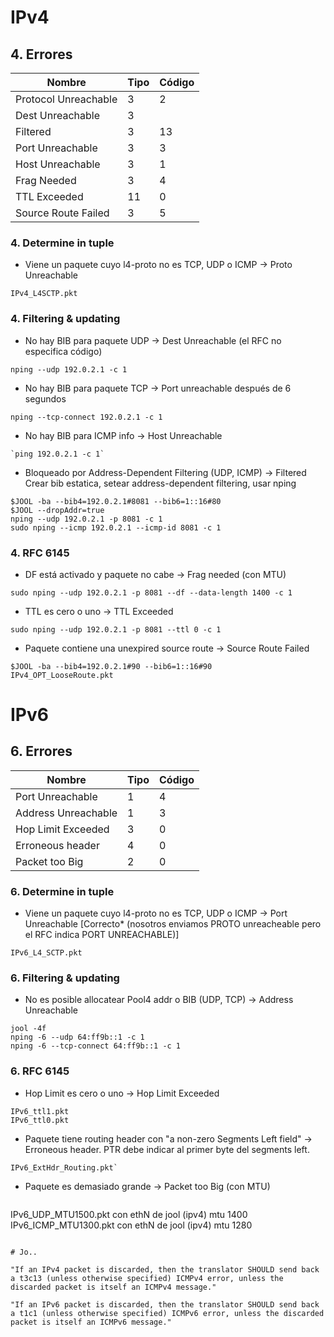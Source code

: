 # IPv4

## 4. Errores

| Nombre | Tipo | Código |
|--------|------|--------|
| Protocol Unreachable | 3 | 2 |
| Dest Unreachable | 3 | |
| Filtered | 3 | 13 |
| Port Unreachable | 3 | 3 |
| Host Unreachable | 3 | 1 |
| Frag Needed | 3 | 4 |
| TTL Exceeded | 11 | 0 |
| Source Route Failed | 3 | 5 |

### 4. Determine in tuple

* Viene un paquete cuyo l4-proto no es TCP, UDP o ICMP -> Proto Unreachable
 ```
 IPv4_L4SCTP.pkt
 ```


### 4. Filtering & updating

* No hay BIB para paquete UDP -> Dest Unreachable (el RFC no especifica código)
 ```
nping --udp 192.0.2.1 -c 1
```

* No hay BIB para paquete TCP -> Port unreachable después de 6 segundos
 ```
nping --tcp-connect 192.0.2.1 -c 1
```

* No hay BIB para ICMP info -> Host Unreachable
 ```
`ping 192.0.2.1 -c 1`
```

* Bloqueado por Address-Dependent Filtering (UDP, ICMP) -> Filtered
Crear bib estatica, setear address-dependent filtering, usar nping
 ```
$JOOL -ba --bib4=192.0.2.1#8081 --bib6=1::16#80
$JOOL --dropAddr=true
nping --udp 192.0.2.1 -p 8081 -c 1
sudo nping --icmp 192.0.2.1 --icmp-id 8081 -c 1
```

### 4. RFC 6145

* DF está activado y paquete no cabe -> Frag needed (con MTU)
 ```
sudo nping --udp 192.0.2.1 -p 8081 --df --data-length 1400 -c 1
```
	
* TTL es cero o uno -> TTL Exceeded
 ```
sudo nping --udp 192.0.2.1 -p 8081 --ttl 0 -c 1
```

* Paquete contiene una unexpired source route -> Source Route Failed
 ```
$JOOL -ba --bib4=192.0.2.1#90 --bib6=1::16#90
IPv4_OPT_LooseRoute.pkt
```

# IPv6

## 6. Errores

| Nombre | Tipo | Código |
|--------|------|--------|
| Port Unreachable | 1 | 4 |
| Address Unreachable | 1 | 3 |
| Hop Limit Exceeded | 3 | 0 |
| Erroneous header | 4 | 0 |
| Packet too Big | 2 | 0 |

### 6. Determine in tuple

* Viene un paquete cuyo l4-proto no es TCP, UDP o ICMP -> Port Unreachable
[Correcto* (nosotros enviamos PROTO unreacheable pero el RFC indica PORT UNREACHABLE)]
 ```
IPv6_L4_SCTP.pkt
```

### 6. Filtering & updating

* No es posible allocatear Pool4 addr o BIB (UDP, TCP) -> Address Unreachable
 ```
jool -4f
nping -6 --udp 64:ff9b::1 -c 1
nping -6 --tcp-connect 64:ff9b::1 -c 1
```

### 6. RFC 6145

* Hop Limit es cero o uno -> Hop Limit Exceeded
 ```
IPv6_ttl1.pkt
IPv6_ttl0.pkt
```

* Paquete tiene routing header con "a non-zero Segments Left field" -> Erroneous header. PTR debe 
indicar al primer byte del segments left.
 ```
IPv6_ExtHdr_Routing.pkt`
```

* Paquete es demasiado grande -> Packet too Big (con MTU)
	```
IPv6_UDP_MTU1500.pkt con ethN de jool (ipv4) mtu 1400
IPv6_ICMP_MTU1300.pkt con ethN de jool (ipv4) mtu 1280
```

# Jo..

"If an IPv4 packet is discarded, then the translator SHOULD send back a t3c13 (unless otherwise specified) ICMPv4 error, unless the discarded packet is itself an ICMPv4 message."

"If an IPv6 packet is discarded, then the translator SHOULD send back a t1c1 (unless otherwise specified) ICMPv6 error, unless the discarded packet is itself an ICMPv6 message."

